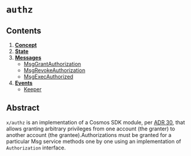 <!--
order: 0
title: Authz Overview
parent:
  title: "authz"
-->

# `authz`

## Contents

1. **[Concept](01_concepts.md)**
2. **[State](02_state.md)**
3. **[Messages](03_messages.md)**
    - [MsgGrantAuthorization](03_messages.md#MsgGrantAuthorization)
    - [MsgRevokeAuthorization](03_messages.md#MsgRevokeAuthorization)
    - [MsgExecAuthorized](03_messages.md#MsgExecAuthorized)
4. **[Events](04_events.md)**
    - [Keeper](04_events.md#Keeper)
    
## Abstract
`x/authz` is an implementation of a Cosmos SDK module, per [ADR 30](docs/architecture/adr-030-authz-module.md), that allows 
granting arbitrary privileges from one account (the granter) to another account (the grantee).Authorizations must be granted for a particular Msg service methods one by one using an implementation of `Authorization` interface.